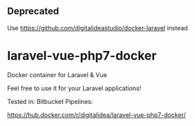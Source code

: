 ## Deprecated
Use https://github.com/digitalideastudio/docker-laravel instead

# laravel-vue-php7-docker
Docker container for Laravel &amp; Vue

Feel free to use it for your Laravel applications!

Tested in: Bitbucket Pipelines:

https://hub.docker.com/r/digitalidea/laravel-vue-php7-docker/
